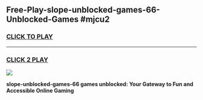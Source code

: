 
## Free-Play-slope-unblocked-games-66-Unblocked-Games #mjcu2
<h3>
<a href="https://news.freeplayer.one?title=slope-unblocked-games-66&ref=8M">CLICK TO PLAY</a></h3>
<hr>

<h3>
<a href="https://news.freeplayer.one?title=slope-unblocked-games-66&ref=8M">CLICK 2 PLAY</a>
  
</h3>

<a href="https://news.freeplayer.one?title=slope-unblocked-games-66&ref=8M"><img src="https://clearcache.store/games.png"></a>


**slope-unblocked-games-66 games unblocked: Your Gateway to Fun and Accessible Online Gaming**
